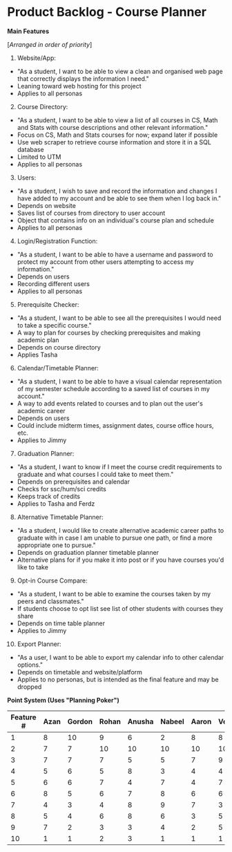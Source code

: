 # Product Backlog - Course Planner

**Main Features**

[_Arranged in order of priority_]

1. Website/App:
  - &quot;As a student, I want to be able to view a clean and organised web page that correctly displays the information I need.&quot;
  - Leaning toward web hosting for this project
  - Applies to all personas
2. Course Directory:
  - &quot;As a student, I want to be able to view a list of all courses in CS, Math and Stats with course descriptions and other relevant information.&quot;
  - Focus on CS, Math and Stats courses for now; expand later if possible
  - Use web scraper to retrieve course information and store it in a SQL database
  - Limited to UTM
  - Applies to all personas
3. Users:
  - &quot;As a student, I wish to save and record the information and changes I have added to my account and be able to see them when I log back in.&quot;
  - Depends on website
  - Saves list of courses from directory to user account
  - Object that contains info on an individual&#39;s course plan and schedule
  - Applies to all personas
4. Login/Registration Function:
  - &quot;As a student, I want to be able to have a username and password to protect my account from other users attempting to access my information.&quot;
  - Depends on users
  - Recording different users
  - Applies to all personas
5. Prerequisite Checker:
  - &quot;As a student, I want to be able to see all the prerequisites I would need to take a specific course.&quot;
  - A way to plan for courses by checking prerequisites and making academic plan
  - Depends on course directory
  - Applies Tasha
6. Calendar/Timetable Planner:
  - &quot;As a student, I want to be able to have a visual calendar representation of my semester schedule according to a saved list of courses in my account.&quot;
  - A way to add events related to courses and to plan out the user&#39;s academic career
  - Depends on users
  - Could include midterm times, assignment dates, course office hours, etc.
  - Applies to Jimmy
7. Graduation Planner:
  - &quot;As a student, I want to know if I meet the course credit requirements to graduate and what courses I could take to meet them.&quot;
  - Depends on prerequisites and calendar
  - Checks for ssc/hum/sci credits
  - Keeps track of credits
  - Applies to Tasha and Ferdz
8. Alternative Timetable Planner:
  - &quot;As a student, I would like to create alternative academic career paths to graduate with in case I am unable to pursue one path, or find a more appropriate one to pursue.&quot;
  - Depends on graduation planner timetable planner
  - Alternative plans for if you make it into post or if you have courses you&#39;d like to take
9. Opt-in Course Compare:
  - &quot;As a student, I want to be able to examine the courses taken by my peers and classmates.&quot;
  - If students choose to opt list see list of other students with courses they share
  - Depends on time table planner
  - Applies to Jimmy
10. Export Planner:
  - &quot;As a user, I want to be able to export my calendar info to other calendar options.&quot;
  - Depends on timetable and website/platform
  - Applies to no personas, but is intended as the final feature and may be dropped

**Point System (Uses &quot;Planning Poker&quot;)**

| Feature # | Azan | Gordon | Rohan | Anusha | Nabeel | Aaron | Venura | Total |
| --- | --- | --- | --- | --- | --- | --- | --- | --- |
| 1 | 8 | 10 | 9 | 6 | 2 | 8 | 8 | 8 |
| 2 | 7 | 7 | 10 | 10 | 10 | 10 | 10 | 9 |
| 3 | 7 | 7 | 7 | 5 | 5 | 7 | 9 | 7 |
| 4 | 5 | 6 | 5 | 8 | 3 | 4 | 4 | 5 |
| 5 | 6 | 6 | 7 | 4 | 7 | 4 | 7 | 4 |
| 6 | 8 | 5 | 6 | 7 | 8 | 6 | 6 | 6 |
| 7 | 4 | 3 | 4 | 8 | 9 | 7 | 3 | 4 |
| 8 | 5 | 4 | 6 | 8 | 6 | 3 | 5 | 4 |
| 9 | 7 | 2 | 3 | 3 | 4 | 2 | 5 | 3 |
| 10 | 1 | 1 | 2 | 3 | 1 | 1 | 1 | 1 |